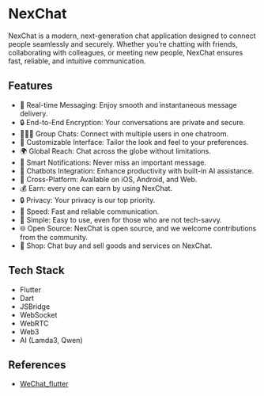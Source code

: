 # NexChat

NexChat is a modern, next-generation chat application designed to connect people seamlessly and securely. Whether you’re chatting with friends, collaborating with colleagues, or meeting new people, NexChat ensures fast, reliable, and intuitive communication.

## Features

- 🌟 Real-time Messaging: Enjoy smooth and instantaneous message delivery.
- 🔒 End-to-End Encryption: Your conversations are private and secure.
- 🧑‍🤝‍🧑 Group Chats: Connect with multiple users in one chatroom.
- 🎨 Customizable Interface: Tailor the look and feel to your preferences.
- 🌍 Global Reach: Chat across the globe without limitations.
- 🔔 Smart Notifications: Never miss an important message.
- 🤖 Chatbots Integration: Enhance productivity with built-in AI assistance.
- 📱 Cross-Platform: Available on iOS, Android, and Web.
- 💰 Earn: every one can earn by using NexChat.
- 🔒 Privacy: Your privacy is our top priority.
- 🚀 Speed: Fast and reliable communication.
- 💬 Simple: Easy to use, even for those who are not tech-savvy.
- 🌐 Open Source: NexChat is open source, and we welcome contributions from the community.
- 🛒 Shop: Chat buy and sell goods and services on NexChat.  


## Tech Stack

- Flutter
- Dart
- JSBridge
- WebSocket
- WebRTC
- Web3
- AI (Lamda3, Qwen)


## References

- [WeChat_flutter](https://github.com/fluttercandies/wechat_flutter)
